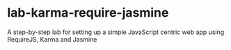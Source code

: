 lab-karma-require-jasmine
=========================

A step-by-step lab for setting up a simple JavaScript centric web app using RequireJS, Karma and Jasmine
